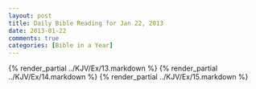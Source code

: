 ```yaml
---
layout: post
title: Daily Bible Reading for Jan 22, 2013
date: 2013-01-22
comments: true
categories: [Bible in a Year]
---
```

{% render_partial ../KJV/Ex/13.markdown %}
{% render_partial ../KJV/Ex/14.markdown %}
{% render_partial ../KJV/Ex/15.markdown %}
